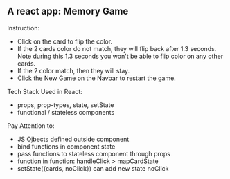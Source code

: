 ## A react app: Memory Game

Instruction:
- Click on the card to flip the color.
- If the 2 cards color do not match, they will flip back after 1.3 seconds. Note during this 1.3 seconds you won't be able to flip color on any other cards. 
- If the 2 color match, then they will stay.
- Click the New Game on the Navbar to restart the game.

Tech Stack Used in React:
- props, prop-types, state, setState
- functional / stateless components

Pay Attention to:
- JS Ojbects defined outside component
- bind functions in component state
- pass functions to stateless component through props
- function in function: handleClick > mapCardState
- setState({cards, noClick}) can add new state noClick